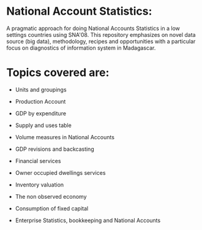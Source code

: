 # National Account Statistics:
A pragmatic approach for doing National Accounts Statistics in a low settings countries using SNA'08.
This repository emphasizes on novel data source (big data), methodology, recipes and opportunities with a particular focus on diagnostics of information system in Madagascar.

# Topics covered are:

* Units and groupings

* Production Account

* GDP by expenditure

* Supply and uses table

* Volume measures in National Accounts

* GDP revisions and backcasting

* Financial services

* Owner occupied dwellings services

* Inventory valuation

* The non observed economy

* Consumption of fixed capital

* Enterprise Statistics, bookkeeping and National Accounts
